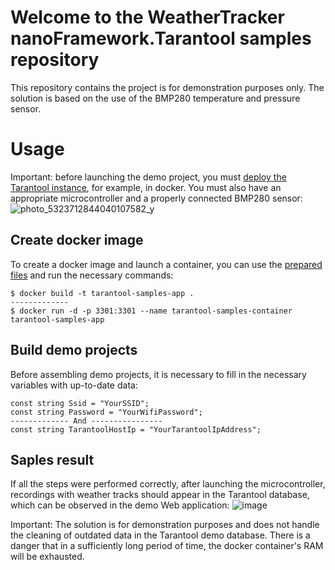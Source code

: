 # Welcome to the WeatherTracker nanoFramework.Tarantool samples repository
This repository contains the project is for demonstration purposes only.
The solution is based on the use of the BMP280 temperature and pressure sensor.

# Usage
Important: before launching the demo project, you must [deploy the Tarantool instance](https://www.tarantool.io/en/download/os-installation/docker-hub/), for example, in docker.
You must also have an appropriate microcontroller and a properly connected BMP280 sensor:
![photo_5323712844040107582_y](https://github.com/user-attachments/assets/89d1561d-9229-4e3e-a9df-18c364889b28)

## Create docker image
To create a docker image and launch a container, you can use the [prepared files](https://github.com/RelaxSpirit/nanoFramework.Tarantool/tree/master/Samples/WeatherTracker/Tarantool) and run the necessary commands:
```
$ docker build -t tarantool-samples-app .
-------------
$ docker run -d -p 3301:3301 --name tarantool-samples-container tarantool-samples-app
```

## Build demo projects
Before assembling demo projects, it is necessary to fill in the necessary variables with up-to-date data:
```
const string Ssid = "YourSSID";
const string Password = "YourWifiPassword";
------------- And ----------------
const string TarantoolHostIp = "YourTarantoolIpAddress";
```

## Saples result
If all the steps were performed correctly, after launching the microcontroller, recordings with weather tracks should appear in the Tarantool database, which can be observed in the demo Web application:
![image](https://github.com/user-attachments/assets/7a420e5e-6bf2-4629-b8c7-939e79cf1dca)

Important: The solution is for demonstration purposes and does not handle the cleaning of outdated data in the Tarantool demo database. There is a danger that in a sufficiently long period of time, the docker container's RAM will be exhausted.
